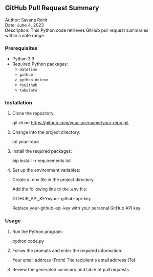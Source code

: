 ## GitHub Pull Request Summary

Author: Savana Rohit <br>
Date: June 4, 2023 <br>
Description: This Python code retrieves GitHub pull request summaries within a date range. <br>

### Prerequisites

- Python 3.9
- Required Python packages:
    - `datetime`
    - `github`
    - `python-dotenv`
    - `PyGithub`
    - `tabulate`

### Installation

1. Clone the repository:

    git clone https://github.com/your-username/your-repo.git

2. Change into the project directory:

    cd your-repo

3. Install the required packages:

    pip install -r requirements.txt

4. Set up the environment variables:

    Create a .env file in the project directory.

    Add the following line to the .env file:

    GITHUB_API_KEY=your-github-api-key

    Replace your-github-api-key with your personal GitHub API key.

### Usage

1. Run the Python program:

    python code.py

2. Follow the prompts and enter the required information:

    Your email address (From)
    The recipient's email address (To)

3. Review the generated summary and table of pull requests.


